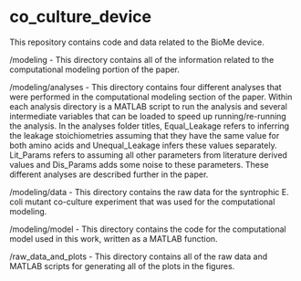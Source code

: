 # co_culture_device
This repository contains code and data related to the BioMe device.


/modeling - This directory contains all of the information related to the computational modeling portion of the paper.

/modeling/analyses - This directory contains four different analyses that were performed in the computational modeling section of the paper. Within each analysis directory is a MATLAB script to run the analysis and several intermediate variables that can be loaded to speed up running/re-running the analysis. In the analyses folder titles, Equal_Leakage refers to inferring the leakage stoichiometries assuming that they have the same value for both amino acids and Unequal_Leakage infers these values separately. Lit_Params refers to assuming all other parameters from literature derived values and Dis_Params adds some noise to these parameters. These different analyses are described further in the paper.

/modeling/data - This directory contains the raw data for the syntrophic E. coli mutant co-culture experiment that was used for the computational modeling.

/modeling/model - This directory contains the code for the computational model used in this work, written as a MATLAB function.

/raw_data_and_plots - This directory contains all of the raw data and MATLAB scripts for generating all of the plots in the figures.